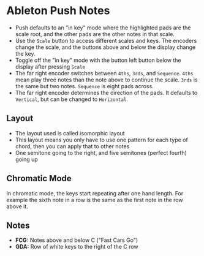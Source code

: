 # Ableton Push Notes

- Push defaults to an "in key" mode where the highlighted pads are the scale root, and the other pads are the other notes in that scale.
- Use the `Scale` button to access different scales and keys. The encoders change the scale, and the buttons above and below the display change the key.
- Toggle off the "in key" mode with the button left button below the display after pressing `Scale`
- The far right encoder switches between `4ths`, `3rds`, and `Sequence`. `4ths` mean play three notes than the note above to continue the scale. `3rds` is the same but two notes. `Sequence` is eight pads across.
- The far right encoder determines the direction of the pads. It defaults to `Vertical`, but can be changed to `Horizontal`.

## Layout

- The layout used is called isomorphic layout
- This layout means you only have to use one pattern for each type of chord, then you can apply that to other notes
- One semitone going to the right, and five semitones (perfect fourth) going up

## Chromatic Mode

In chromatic mode, the keys start repeating after one hand length. For example the sixth note in a row is the same as the first note in the row above it.

## Notes

- **FCG:** Notes above and below C ("Fast Cars Go")
- **GDA:** Row of white keys to the right of the C row
